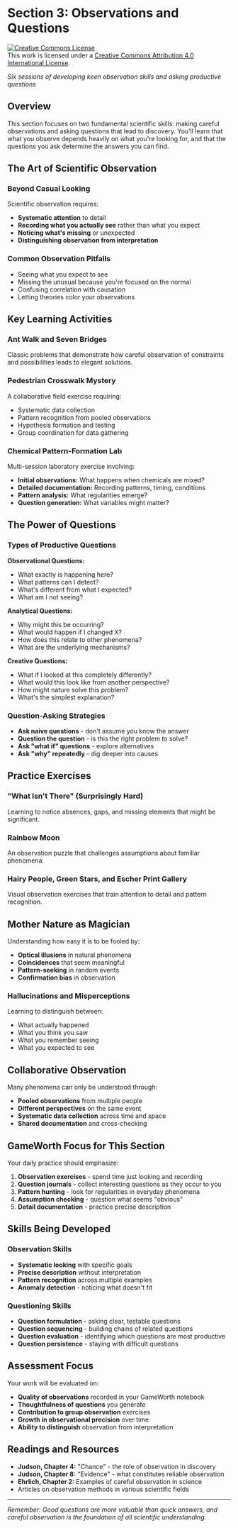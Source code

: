 # Section 3: Observations and Questions

<a rel="license" href="http://creativecommons.org/licenses/by/4.0/"><img alt="Creative Commons License" style="border-width:0" src="https://i.creativecommons.org/l/by/4.0/88x31.png" /></a><br />This work is licensed under a <a rel="license" href="http://creativecommons.org/licenses/by/4.0/">Creative Commons Attribution 4.0 International License</a>.

*Six sessions of developing keen observation skills and asking productive questions*

## Overview

This section focuses on two fundamental scientific skills: making careful observations and asking questions that lead to discovery. You'll learn that what you observe depends heavily on what you're looking for, and that the questions you ask determine the answers you can find.

## The Art of Scientific Observation

### Beyond Casual Looking
Scientific observation requires:
- **Systematic attention** to detail
- **Recording what you actually see** rather than what you expect
- **Noticing what's missing** or unexpected
- **Distinguishing observation from interpretation**

### Common Observation Pitfalls
- Seeing what you expect to see
- Missing the unusual because you're focused on the normal
- Confusing correlation with causation
- Letting theories color your observations

## Key Learning Activities

### Ant Walk and Seven Bridges
Classic problems that demonstrate how careful observation of constraints and possibilities leads to elegant solutions.

### Pedestrian Crosswalk Mystery
A collaborative field exercise requiring:
- Systematic data collection
- Pattern recognition from pooled observations
- Hypothesis formation and testing
- Group coordination for data gathering

### Chemical Pattern-Formation Lab
Multi-session laboratory exercise involving:
- **Initial observations:** What happens when chemicals are mixed?
- **Detailed documentation:** Recording patterns, timing, conditions
- **Pattern analysis:** What regularities emerge?
- **Question generation:** What variables might matter?

## The Power of Questions

### Types of Productive Questions

**Observational Questions:**
- What exactly is happening here?
- What patterns can I detect?
- What's different from what I expected?
- What am I not seeing?

**Analytical Questions:**
- Why might this be occurring?
- What would happen if I changed X?
- How does this relate to other phenomena?
- What are the underlying mechanisms?

**Creative Questions:**
- What if I looked at this completely differently?
- What would this look like from another perspective?
- How might nature solve this problem?
- What's the simplest explanation?

### Question-Asking Strategies
- **Ask naive questions** - don't assume you know the answer
- **Question the question** - is this the right problem to solve?
- **Ask "what if" questions** - explore alternatives
- **Ask "why" repeatedly** - dig deeper into causes

## Practice Exercises

### "What Isn't There" (Surprisingly Hard)
Learning to notice absences, gaps, and missing elements that might be significant.

### Rainbow Moon
An observation puzzle that challenges assumptions about familiar phenomena.

### Hairy People, Green Stars, and Escher Print Gallery
Visual observation exercises that train attention to detail and pattern recognition.

## Mother Nature as Magician

Understanding how easy it is to be fooled by:
- **Optical illusions** in natural phenomena
- **Coincidences** that seem meaningful
- **Pattern-seeking** in random events
- **Confirmation bias** in observation

### Hallucinations and Misperceptions
Learning to distinguish between:
- What actually happened
- What you think you saw
- What you remember seeing
- What you expected to see

## Collaborative Observation

Many phenomena can only be understood through:
- **Pooled observations** from multiple people
- **Different perspectives** on the same event
- **Systematic data collection** across time and space
- **Shared documentation** and cross-checking

## GameWorth Focus for This Section

Your daily practice should emphasize:

1. **Observation exercises** - spend time just looking and recording
2. **Question journals** - collect interesting questions as they occur to you
3. **Pattern hunting** - look for regularities in everyday phenomena
4. **Assumption checking** - question what seems "obvious"
5. **Detail documentation** - practice precise description

## Skills Being Developed

### Observation Skills
- **Systematic looking** with specific goals
- **Precise description** without interpretation
- **Pattern recognition** across multiple examples
- **Anomaly detection** - noticing what doesn't fit

### Questioning Skills
- **Question formulation** - asking clear, testable questions
- **Question sequencing** - building chains of related questions
- **Question evaluation** - identifying which questions are most productive
- **Question persistence** - staying with difficult questions

## Assessment Focus

Your work will be evaluated on:
- **Quality of observations** recorded in your GameWorth notebook
- **Thoughtfulness of questions** you generate
- **Contribution to group observation** exercises
- **Growth in observational precision** over time
- **Ability to distinguish** observation from interpretation

## Readings and Resources

- **Judson, Chapter 4:** "Chance" - the role of observation in discovery
- **Judson, Chapter 8:** "Evidence" - what constitutes reliable observation
- **Ehrlich, Chapter 2:** Examples of careful observation in science
- Articles on observation methods in various scientific fields

---

*Remember: Good questions are more valuable than quick answers, and careful observation is the foundation of all scientific understanding.*